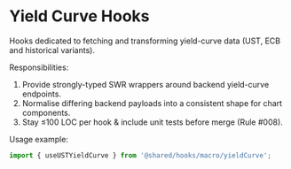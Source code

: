 # Yield Curve Hooks

Hooks dedicated to fetching and transforming yield-curve data (UST, ECB and historical variants).

Responsibilities:
1. Provide strongly-typed SWR wrappers around backend yield-curve endpoints.
2. Normalise differing backend payloads into a consistent shape for chart components.
3. Stay ≤100 LOC per hook & include unit tests before merge (Rule #008).

Usage example:
```ts
import { useUSTYieldCurve } from '@shared/hooks/macro/yieldCurve';
``` 